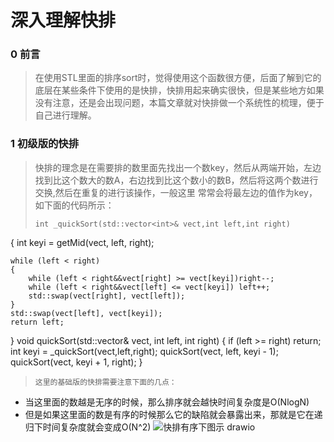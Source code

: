 # 深入理解快排
### 0 前言
> 在使用STL里面的排序sort时，觉得使用这个函数很方便，后面了解到它的底层在某些条件下使用的是快排，快排用起来确实很快，但是某些地方如果没有注意，还是会出现问题，本篇文章就对快排做一个系统性的梳理，便于自己进行理解。
### 1 初级版的快排
>快排的理念是在需要排的数里面先找出一个数key，然后从两端开始，左边找到比这个数大的数A，右边找到比这个数小的数B，然后将这两个数进行交换,然后在重复的进行该操作，一般这里
>常常会将最左边的值作为key，如下面的代码所示：
>```
>int _quickSort(std::vector<int>& vect,int left,int right)
 {
	int keyi = getMid(vect, left, right);

	while (left < right)
	{
		while (left < right&&vect[right] >= vect[keyi])right--;
		while (left < right&&vect[left] <= vect[keyi]) left++;
		std::swap(vect[right], vect[left]);
	}
	std::swap(vect[left], vect[keyi]);
	return left;
 }
 void quickSort(std::vector<int>& vect, int left, int right)
 {
	if (left >= right) return;
	int keyi = _quickSort(vect,left,right);
	quickSort(vect, left, keyi - 1);
	quickSort(vect, keyi + 1, right);
 }
>```
> 这里的基础版的快排需要注意下面的几点：
  - 当这里面的数越是无序的时候，那么排序就会越快时间复杂度是O(NlogN)
  - 但是如果这里面的数是有序的时候那么它的缺陷就会暴露出来，那就是它在递归下时间复杂度就会变成O(N^2)
  ![快排有序下图示 drawio](https://github.com/Lp700750/Blogs/assets/104414865/e44cb176-16f0-41d3-8901-af55749a3ee0)

